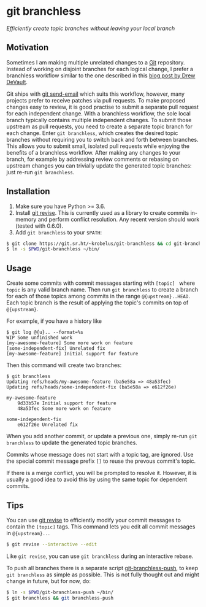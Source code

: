 # git branchless

*Efficiently create topic branches without leaving your local branch*

## Motivation

Sometimes I am making multiple unrelated changes to a [Git] repository. Instead
of working on disjoint branches for each logical change, I prefer a branchless
workflow similar to the one described in this [blog post by Drew DeVault].

Git ships with [git send-email] which suits this workflow, however, many
projects prefer to receive patches via pull requests.  To make proposed changes
easy to review, it is good practise to submit a separate pull request for
each independent change.  With a branchless workflow, the sole local branch
typically contains multiple independent changes. To submit those upstream
as pull requests, you need to create a separate topic branch for each change.
Enter `git branchless`, which creates the desired topic branches without
requiring you to switch back and forth between branches. This allows you
to submit small, isolated pull requests while enjoying the benefits of a
branchless workflow. After making any changes to your branch, for example by
addressing review comments or rebasing on upstream changes you can trivially
update the generated topic branches: just re-run `git branchless`.

## Installation

1. Make sure you have Python >= 3.6.
2. Install [git revise]. This is currently used as a library to create commits
   in-memory and perform conflict resolution. Any recent version should work
   (tested with 0.6.0).
3. Add `git branchless` to your `$PATH`:

```sh
$ git clone https://git.sr.ht/~krobelus/git-branchless && cd git-branchless
$ ln -s $PWD/git-branchless ~/bin/
```

## Usage

Create some commits with commit messages starting with `[topic] ` where `topic`
is any valid branch name.  Then run `git branchless` to create a branch
for each of those topics among commits in the range `@{upstream}..HEAD`.
Each topic branch is the result of applying the topic's commits on top of
`@{upstream}`.

For example, if you have a history like

    $ git log @{u}.. --format=%s
    WIP Some unfinished work
    [my-awesome-feature] Some more work on feature
    [some-independent-fix] Unrelated fix
    [my-awesome-feature] Initial support for feature

Then this command will create two branches:

    $ git branchless
    Updating refs/heads/my-awesome-feature (ba5e58a => 48a53fec)
    Updating refs/heads/some-independent-fix (ba5e58a => e612f26e)

    my-awesome-feature
        9d33b57e Initial support for feature
        48a53fec Some more work on feature

    some-independent-fix
        e612f26e Unrelated fix

When you add another commit, or update a previous one, simply re-run `git
branchless` to update the generated topic branches.

Commits whose message does not start with a topic tag, are ignored.
Use the special commit message prefix `[]` to reuse the prevous commit's topic.

If there is a merge conflict, you will be prompted to resolve it.  However,
it is usually a good idea to avoid this by using the same topic for dependent
commits.

## Tips

You can use [git revise] to efficiently modify your commit messages to
contain the `[topic]` tags. This command lets you edit all commit messages in
`@{upstream}..`.

```sh
$ git revise --interactive --edit
```

Like `git revise`, you can use `git branchless` during an interactive rebase.

To push all branches there is a separate script
[git-branchless-push](./git-branchless-push), to keep `git branchless`
as simple as possible.  This is not fully thought out and might change in
future, but for now, do:

```sh
$ ln -s $PWD/git-branchless-push ~/bin/
$ git branchless && git branchless-push
```

[blog post by Drew DeVault]: <https://drewdevault.com/2020/04/06/My-weird-branchless-git-workflow.html>
[Git]: <https://git-scm.com/>
[git revise]: <https://github.com/mystor/git-revise/>
[git send-email]: <https://git-send-email.io/>
